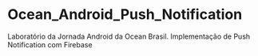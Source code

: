 # Ocean_Android_Push_Notification
Laboratório da Jornada Android da Ocean Brasil. Implementação de Push Notification com Firebase
